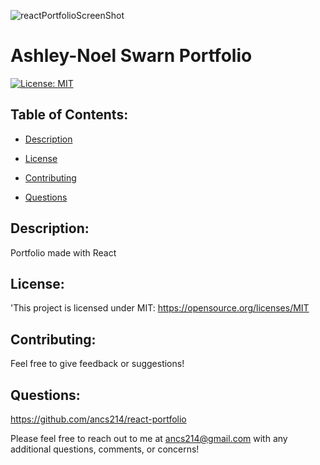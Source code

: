 ![reactPortfolioScreenShot](https://user-images.githubusercontent.com/90393796/177222026-0a3017ce-f960-431e-8bbd-a23b9196ee68.png)
# Ashley-Noel Swarn Portfolio 
  
  [![License: MIT](https://img.shields.io/badge/License-MIT-yellow.svg)](https://opensource.org/licenses/MIT)

 ## Table of Contents:

  - [Description](#Description)

  - [License](#License)

  - [Contributing](#Contributing)

  - [Questions](#Questions)

  ## Description: 
  Portfolio made with React

  ## License: 
  'This project is licensed under MIT: https://opensource.org/licenses/MIT

  ## Contributing: 
  Feel free to give feedback or suggestions!

  ## Questions: 
  https://github.com/ancs214/react-portfolio

  Please feel free to reach out to me at ancs214@gmail.com with any additional questions, comments, or concerns!

